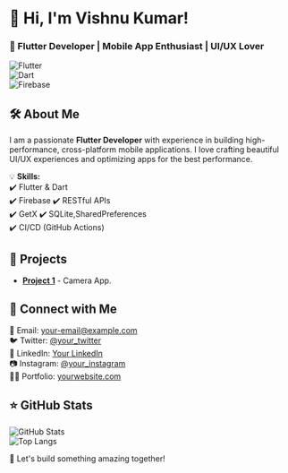 # 👋 Hi, I'm Vishnu Kumar!  
### 🚀 Flutter Developer | Mobile App Enthusiast | UI/UX Lover  

![Flutter](https://img.shields.io/badge/Flutter-02569B?style=for-the-badge&logo=flutter&logoColor=white)  
![Dart](https://img.shields.io/badge/Dart-0175C2?style=for-the-badge&logo=dart&logoColor=white)  
![Firebase](https://img.shields.io/badge/Firebase-FFCA28?style=for-the-badge&logo=firebase&logoColor=black)  

## 🛠 About Me  
I am a passionate **Flutter Developer** with experience in building high-performance, cross-platform mobile applications. I love crafting beautiful UI/UX experiences and optimizing apps for the best performance.  

💡 **Skills:**  
✔️ Flutter & Dart  
✔️ Firebase
✔️ RESTful APIs  
✔️ GetX 
✔️ SQLite,SharedPreferences  
✔️ CI/CD (GitHub Actions)  

## 📱 Projects  
- **[Project 1](#)** - Camera App.  


## 📩 Connect with Me  
📧 Email: [your-email@example.com](vishnusoftwaredev.com)  
🐦 Twitter: [@your_twitter](https://twitter.com/your_twitter)  
💼 LinkedIn: [Your LinkedIn](https://linkedin.com/in/yourprofile)  
📷 Instagram: [@your_instagram](https://instagram.com/your_instagram)  
👨‍💻 Portfolio: [yourwebsite.com](https://yourwebsite.com)  

## ⭐ GitHub Stats  
![GitHub Stats](https://github-readme-stats.vercel.app/api?username=Vishnukumardev&show_icons=true&theme=radical)  
![Top Langs](https://github-readme-stats.vercel.app/api/top-langs/?username=Vishnukumardev&layout=compact&theme=radical)  

🚀 Let's build something amazing together!